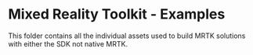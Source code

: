 # Mixed Reality Toolkit - Examples

This folder contains all the individual assets used to build MRTK solutions with either the SDK not native MRTK.